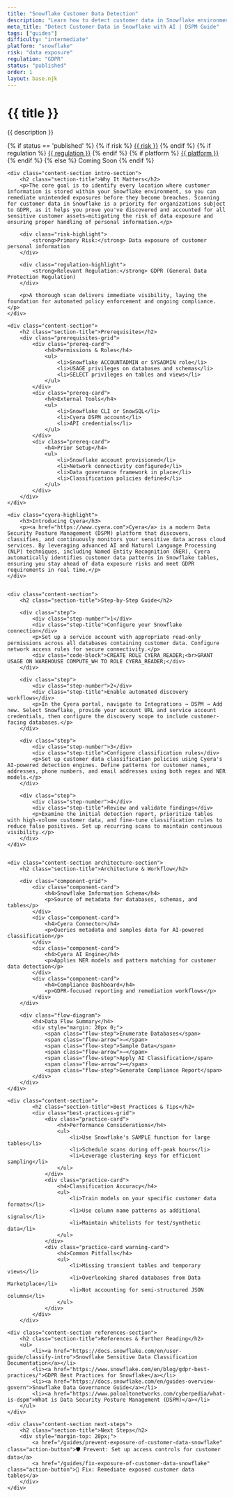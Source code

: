 ```yaml
---
title: "Snowflake Customer Data Detection"
description: "Learn how to detect customer data in Snowflake environments. Follow step-by-step guidance for GDPR compliance."
meta_title: "Detect Customer Data in Snowflake with AI | DSPM Guide"
tags: ["guides"]
difficulty: "intermediate"
platform: "snowflake"
risk: "data exposure"
regulation: "GDPR"
status: "published"
order: 1
layout: base.njk
---
```


<div class="container">
    <div class="header">
        <h1>{{ title }}</h1>
        <p>{{ description }}</p>
        <div class="guide-tags-container">
			<div class="guide-tags-wrapper">
		    {% if status == 'published' %}
		        {% if risk %}
		        <a href="/risk/{{ risk | downcase | replace: ' ', '-' }}/" class="guide-tag risk">{{ risk }}</a>
		        {% endif %}
		        {% if regulation %}
		        <a href="/regulation/{{ regulation | downcase | replace: ' ', '-' }}/" class="guide-tag regulation">{{ regulation }}</a>
		        {% endif %}
		        {% if platform %}
		        <a href="/platforms/{{ platform | downcase | replace: ' ', '-' }}/" class="guide-tag platform">{{ platform }}</a>
		        {% endif %}
		    {% else %}
		        <span class="guide-tag coming-soon">Coming Soon</span>
		    {% endif %}
		</div>
		</div>
    </div>

    <div class="content-section intro-section">
        <h2 class="section-title">Why It Matters</h2>
        <p>The core goal is to identify every location where customer information is stored within your Snowflake environment, so you can remediate unintended exposures before they become breaches. Scanning for customer data in Snowflake is a priority for organizations subject to GDPR, as it helps you prove you've discovered and accounted for all sensitive customer assets—mitigating the risk of data exposure and ensuring proper handling of personal information.</p>
        
        <div class="risk-highlight">
            <strong>Primary Risk:</strong> Data exposure of customer personal information
        </div>
        
        <div class="regulation-highlight">
            <strong>Relevant Regulation:</strong> GDPR (General Data Protection Regulation)
        </div>
        
        <p>A thorough scan delivers immediate visibility, laying the foundation for automated policy enforcement and ongoing compliance.</p>
    </div>

    <div class="content-section">
        <h2 class="section-title">Prerequisites</h2>
        <div class="prerequisites-grid">
            <div class="prereq-card">
                <h4>Permissions & Roles</h4>
                <ul>
                    <li>Snowflake ACCOUNTADMIN or SYSADMIN role</li>
                    <li>USAGE privileges on databases and schemas</li>
                    <li>SELECT privileges on tables and views</li>
                </ul>
            </div>
            <div class="prereq-card">
                <h4>External Tools</h4>
                <ul>
                    <li>Snowflake CLI or SnowSQL</li>
                    <li>Cyera DSPM account</li>
                    <li>API credentials</li>
                </ul>
            </div>
            <div class="prereq-card">
                <h4>Prior Setup</h4>
                <ul>
                    <li>Snowflake account provisioned</li>
                    <li>Network connectivity configured</li>
                    <li>Data governance framework in place</li>
                    <li>Classification policies defined</li>
                </ul>
            </div>
        </div>
    </div>
	
    <div class="cyera-highlight">
        <h3>Introducing Cyera</h3>
        <p><a href="https://www.cyera.com">Cyera</a> is a modern Data Security Posture Management (DSPM) platform that discovers, classifies, and continuously monitors your sensitive data across cloud services. By leveraging advanced AI and Natural Language Processing (NLP) techniques, including Named Entity Recognition (NER), Cyera automatically identifies customer data patterns in Snowflake tables, ensuring you stay ahead of data exposure risks and meet GDPR requirements in real time.</p>
    </div>
	

    <div class="content-section">
        <h2 class="section-title">Step-by-Step Guide</h2>
        
        <div class="step">
            <div class="step-number">1</div>
            <div class="step-title">Configure your Snowflake connection</div>
            <p>Set up a service account with appropriate read-only permissions across all databases containing customer data. Configure network access rules for secure connectivity.</p>
            <div class="code-block">CREATE ROLE CYERA_READER;<br>GRANT USAGE ON WAREHOUSE COMPUTE_WH TO ROLE CYERA_READER;</div>
        </div>

        <div class="step">
            <div class="step-number">2</div>
            <div class="step-title">Enable automated discovery workflows</div>
            <p>In the Cyera portal, navigate to Integrations → DSPM → Add new. Select Snowflake, provide your account URL and service account credentials, then configure the discovery scope to include customer-facing databases.</p>
        </div>

        <div class="step">
            <div class="step-number">3</div>
            <div class="step-title">Configure classification rules</div>
            <p>Set up customer data classification policies using Cyera's AI-powered detection engines. Define patterns for customer names, addresses, phone numbers, and email addresses using both regex and NER models.</p>
        </div>

        <div class="step">
            <div class="step-number">4</div>
            <div class="step-title">Review and validate findings</div>
            <p>Examine the initial detection report, prioritize tables with high-volume customer data, and fine-tune classification rules to reduce false positives. Set up recurring scans to maintain continuous visibility.</p>
        </div>
    </div>


    <div class="content-section architecture-section">
        <h2 class="section-title">Architecture & Workflow</h2>
        
        <div class="component-grid">
            <div class="component-card">
                <h4>Snowflake Information Schema</h4>
                <p>Source of metadata for databases, schemas, and tables</p>
            </div>
            <div class="component-card">
                <h4>Cyera Connector</h4>
                <p>Queries metadata and samples data for AI-powered classification</p>
            </div>
            <div class="component-card">
                <h4>Cyera AI Engine</h4>
                <p>Applies NER models and pattern matching for customer data detection</p>
            </div>
            <div class="component-card">
                <h4>Compliance Dashboard</h4>
                <p>GDPR-focused reporting and remediation workflows</p>
            </div>
        </div>

        <div class="flow-diagram">
            <h4>Data Flow Summary</h4>
            <div style="margin: 20px 0;">
                <span class="flow-step">Enumerate Databases</span>
                <span class="flow-arrow">→</span>
                <span class="flow-step">Sample Data</span>
                <span class="flow-arrow">→</span>
                <span class="flow-step">Apply AI Classification</span>
                <span class="flow-arrow">→</span>
                <span class="flow-step">Generate Compliance Report</span>
            </div>
        </div>
    </div>

	<div class="content-section">
	        <h2 class="section-title">Best Practices & Tips</h2>
	        <div class="best-practices-grid">
	            <div class="practice-card">
	                <h4>Performance Considerations</h4>
	                <ul>
	                    <li>Use Snowflake's SAMPLE function for large tables</li>
	                    <li>Schedule scans during off-peak hours</li>
	                    <li>Leverage clustering keys for efficient sampling</li>
	                </ul>
	            </div>
	            <div class="practice-card">
	                <h4>Classification Accuracy</h4>
	                <ul>
	                    <li>Train models on your specific customer data formats</li>
	                    <li>Use column name patterns as additional signals</li>
	                    <li>Maintain whitelists for test/synthetic data</li>
	                </ul>
	            </div>
	            <div class="practice-card warning-card">
	                <h4>Common Pitfalls</h4>
	                <ul>
	                    <li>Missing transient tables and temporary views</li>
	                    <li>Overlooking shared databases from Data Marketplace</li>
	                    <li>Not accounting for semi-structured JSON columns</li>
	                </ul>
	            </div>
	        </div>
	    </div>

    <div class="content-section references-section">
        <h2 class="section-title">References & Further Reading</h2>
        <ul>
            <li><a href="https://docs.snowflake.com/en/user-guide/classify-intro">Snowflake Sensitive Data Classification Documentation</a></li>
            <li><a href="https://www.snowflake.com/en/blog/gdpr-best-practices/">GDPR Best Practices for Snowflake</a></li>
            <li><a href="https://docs.snowflake.com/en/guides-overview-govern">Snowflake Data Governance Guide</a></li>
            <li><a href="https://www.paloaltonetworks.com/cyberpedia/what-is-dspm">What is Data Security Posture Management (DSPM)</a></li>
        </ul>
    </div>

    <div class="content-section next-steps">
        <h2 class="section-title">Next Steps</h2>
        <div style="margin-top: 20px;">
            <a href="/guides/prevent-exposure-of-customer-data-snowflake" class="action-button">🛡️ Prevent: Set up access controls for customer data</a>
            <a href="/guides/fix-exposure-of-customer-data-snowflake" class="action-button">🔧 Fix: Remediate exposed customer data tables</a>
        </div>
    </div>
</div>